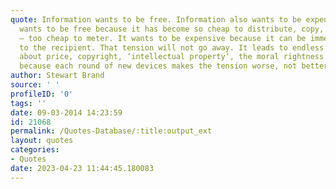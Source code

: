 ```yaml
---
quote: Information wants to be free. Information also wants to be expensive. Information
  wants to be free because it has become so cheap to distribute, copy, and recombine
  — too cheap to meter. It wants to be expensive because it can be immeasurably valuable
  to the recipient. That tension will not go away. It leads to endless wrenching debate
  about price, copyright, ‘intellectual property’, the moral rightness of casual distribution,
  because each round of new devices makes the tension worse, not better.
author: Stewart Brand
source: ' '
profileID: '0'
tags: ''
date: 09-03-2014 14:23:59
id: 21068
permalink: /Quotes-Database/:title:output_ext
layout: quotes
categories:
- Quotes
date: 2023-04-23 11:44:45.180083
---
```

